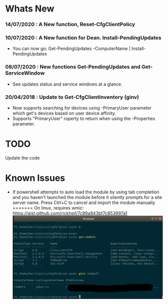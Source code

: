 Whats New
=========

### 14/07/2020 : A New function, Reset-CfgClientPolicy

### 10/07/2020 : A New function for Dean. Install-PendingUpdates
* You can now go: Get-PendingUpdates -ComputerName | Install-PendingUpdates
 
### 08/07/2020 : New functions Get-PendingUpdates and Get-ServiceWindow
* See updates status and service windows at a glance.

### 20/04/2018 : Update to Get-CfgClientInventory (ginv)
* Now supports searching for devices using -PrimaryUser parameter which get's devices based on user device affinity.
* Supports "PrimaryUser" roperty to return when using the -Properties parameter.

TODO
====

Update the code

Known Issues
============

* If powershell attempts to auto load the module by using tab completion and you haven't launched the module before it silently prompts for a site server name. Press Ctrl+C to cancel and import the module manually
=======
On linux, requires wmic: https://gist.github.com/rickheil/7c89a843bf7c853997a1
![screenshot](https://raw.githubusercontent.com/zigford/USC-SCCM/linux/screenshots/RunningonLinux.png)
